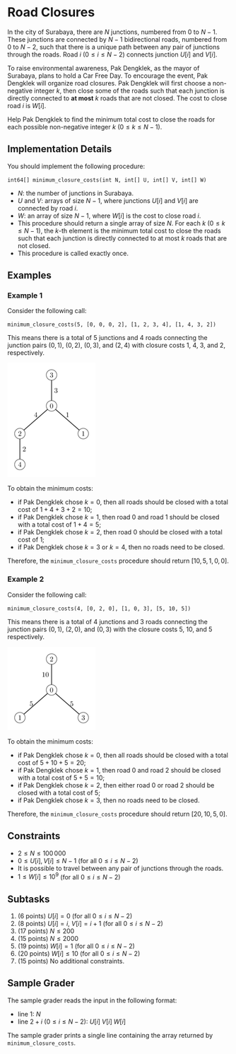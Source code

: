 # Road Closures

In the city of Surabaya, there are $N$ junctions, numbered from $0$ to $N - 1$.
These junctions are connected by $N - 1$ bidirectional roads, numbered from $0$ to $N - 2$, such that there is a unique path between any pair of junctions through the roads.
Road $i$ ($0 \le i \le N - 2$) connects junction $U[i]$ and $V[i]$.

To raise environmental awareness, Pak Dengklek, as the mayor of Surabaya, plans to hold a Car Free Day.
To encourage the event, Pak Dengklek will organize road closures.
Pak Dengklek will first choose a non-negative integer $k$, then close some of the roads such that each junction is directly connected to **at most** $k$ roads that are not closed.
The cost to close road $i$ is $W[i]$.

Help Pak Dengklek to find the minimum total cost to close the roads for each possible non-negative integer $k$ ($0 \le k \le N - 1$).

## Implementation Details

You should implement the following procedure:

```
int64[] minimum_closure_costs(int N, int[] U, int[] V, int[] W)
```

* $N$: the number of junctions in Surabaya.
* $U$ and $V$: arrays of size $N - 1$, where junctions $U[i]$ and $V[i]$ are connected by road $i$.
* $W$: an array of size $N - 1$, where $W[i]$ is the cost to close road $i$.
* This procedure should return a single array of size $N$. For each $k$ ($0 \le k \le N - 1$), the $k$-th element is the minimum total cost to close the roads such that each junction is directly connected to at most $k$ roads that are not closed.
* This procedure is called exactly once.

## Examples

### Example 1

Consider the following call:

```
minimum_closure_costs(5, [0, 0, 0, 2], [1, 2, 3, 4], [1, 4, 3, 2])
```

This means there is a total of $5$ junctions and $4$ roads connecting the junction pairs $(0, 1)$, $(0, 2)$, $(0, 3)$, and $(2, 4)$ with closure costs $1$, $4$, $3$, and $2$, respectively.

![](roads-1.png)

To obtain the minimum costs:

* if Pak Dengklek chose $k = 0$, then all roads should be closed with a total cost of $1 + 4 + 3 + 2 = 10$;
* if Pak Dengklek chose $k = 1$, then road $0$ and road $1$ should be closed with a total cost of $1 + 4 = 5$;
* if Pak Dengklek chose $k = 2$, then road $0$ should be closed with a total cost of $1$;
* if Pak Dengklek chose $k = 3$ or $k = 4$, then no roads need to be closed.

Therefore, the `minimum_closure_costs` procedure should return $[10, 5, 1, 0, 0]$.

### Example 2

Consider the following call:

```
minimum_closure_costs(4, [0, 2, 0], [1, 0, 3], [5, 10, 5])
```

This means there is a total of $4$ junctions and $3$ roads connecting the junction pairs $(0, 1)$, $(2, 0)$, and $(0, 3)$ with the closure costs $5$, $10$, and $5$ respectively.

![](roads-2.png)

To obtain the minimum costs:

* if Pak Dengklek chose $k = 0$, then all roads should be closed with a total cost of $5 + 10 + 5 = 20$;
* if Pak Dengklek chose $k = 1$, then road $0$ and road $2$ should be closed with a total cost of $5 + 5 = 10$;
* if Pak Dengklek chose $k = 2$, then either road $0$ or road $2$ should be closed with a total cost of $5$;
* if Pak Dengklek chose $k = 3$, then no roads need to be closed.

Therefore, the `minimum_closure_costs` procedure should return $[20, 10, 5, 0]$.

## Constraints

* $2 \le N \le 100\,000$
* $0 \le U[i], V[i] \le N - 1$ (for all $0 \le i \le N - 2$)
* It is possible to travel between any pair of junctions through the roads.
* $1 \le W[i] \le 10^9$ (for all $0 \le i \le N - 2$)

## Subtasks

1. (6 points) $U[i] = 0$ (for all $0 \le i \le N - 2$)
1. (8 points) $U[i] = i$, $V[i] = i + 1$ (for all $0 \le i \le N - 2$)
1. (17 points) $N \le 200$
1. (15 points) $N \le 2000$
1. (19 points) $W[i] = 1$ (for all $0 \le i \le N - 2$)
1. (20 points) $W[i] \le 10$ (for all $0 \le i \le N - 2$)
1. (15 points) No additional constraints.

## Sample Grader

The sample grader reads the input in the following format:

* line $1$: $N$
* line $2 + i$ ($0 \le i \le N - 2$): $U[i] \; V[i] \; W[i]$

The sample grader prints a single line containing the array returned by `minimum_closure_costs`.
